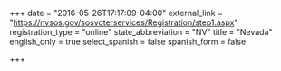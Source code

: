+++
date = "2016-05-26T17:17:09-04:00"
external_link = "https://nvsos.gov/sosvoterservices/Registration/step1.aspx"
registration_type = "online"
state_abbreviation = "NV"
title = "Nevada"
english_only = true
select_spanish = false
spanish_form = false

+++
